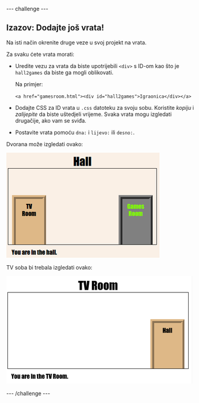 \--- challenge \---

## Izazov: Dodajte još vrata!

Na isti način okrenite druge veze u svoj projekt na vrata.

Za svaku ćete vrata morati:

+ Uredite vezu za vrata da biste upotrijebili `<div>` s ID-om kao što je `hall2games` da biste ga mogli oblikovati.
    
    Na primjer:
    
    `<a href="gamesroom.html"><div id="hall2games">Igraonica</div></a>`

+ Dodajte CSS za ID vrata u `.css` datoteku za svoju sobu. Koristite *kopiju* i *zalijepite* da biste uštedjeli vrijeme. Svaka vrata mogu izgledati drugačije, ako vam se sviđa.

+ Postavite vrata pomoću `dna:` i `lijevo:` ili `desno:`.

Dvorana može izgledati ovako:

![screenshot](images/rooms-hall-doors.png)

TV soba bi trebala izgledati ovako:

![screenshot](images/rooms-tvroom-door.png)

\--- /challenge \---